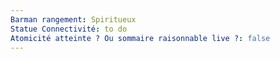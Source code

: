 ```yaml
---
Barman rangement: Spiritueux
Statue Connectivité: to do
Atomicité atteinte ? Ou sommaire raisonnable live ?: false
---
```


